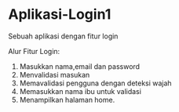 # Aplikasi-Login1
Sebuah aplikasi dengan fitur login

Alur Fitur Login:
1. Masukkan nama,email dan password
2. Menvalidasi masukan
3. Memavalidasi pengguna dengan deteksi wajah
4. Memasukkan nama ibu untuk validasi
5. Menampilkan halaman home.
